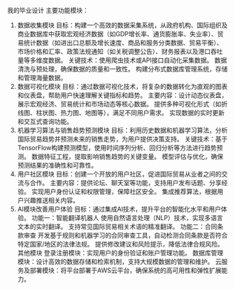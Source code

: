 我的毕业设计
主要功能模块：
1. 数据收集模块
目标：构建一个高效的数据采集系统，从政府机构、国际组织及商业数据库中获取宏观经济数据（如GDP增长率、通货膨胀率、失业率）、贸易统计数据（如进出口总额及增长速度、商品和服务分类数据、贸易平衡）、市场价格和汇率、政策法规通知（如关税调整公告）、财务报表以及港口吞吐量等多维度数据。
关键技术：使用爬虫技术或API接口自动化采集数据。
数据清洗与预处理，确保数据的质量和一致性。
构建分布式数据库管理系统，存储和管理海量数据。
2. 数据可视化模块
目标：通过数据可视化技术，将复杂的数据转化为直观的图表和仪表盘，帮助用户快速理解关键指标和趋势。
主要内容：设计动态仪表盘，展示宏观经济、贸易统计和市场动态等核心数据。
提供多种可视化形式（如折线图、柱状图、热力图、地图等），满足不同用户需求。
实现数据的实时更新和交互式查询功能。
3. 机器学习算法与销售趋势预测模块
目标：利用历史数据和机器学习算法，分析国际贸易趋势并预测未来的销售走势，为用户提供决策支持。
关键技术：基于TensorFlow构建预测模型，使用时间序列分析、回归分析等方法进行趋势预测。
数据特征工程，提取影响销售趋势的关键变量。
模型评估与优化，确保预测结果的准确性和可靠性。
4. 用户社区模块
目标：创建一个开放的用户社区，促进国际贸易从业者之间的交流与合作。
主要内容：提供论坛、聊天室等功能，支持用户发布话题、分享经验。
实现用户身份认证和权限管理，保障社区安全。
集成推荐算法，根据用户兴趣推送相关内容。
5. AI模块改善用户体验
目标：通过集成AI技术，提升平台的智能化水平和用户体验。
功能一：智能翻译机器人
使用自然语言处理（NLP）技术，实现多语言文本的实时翻译。
支持常见国际贸易相关术语的精准翻译。
功能二：合同条款审查
开发基于规则和机器学习的合同审查工具，自动检测合同条款是否符合特定国家/地区的法律法规。
提供修改建议和风险提示，降低法律合规风险。
其他模块
登录注册模块：实现用户的身份验证和账户管理功能。
数据库管理模块：设计高效的数据存储和检索机制，支持大规模数据的管理和维护。
云服务及部署模块：将平台部署于AWS云平台，确保系统的高可用性和弹性扩展能力。
